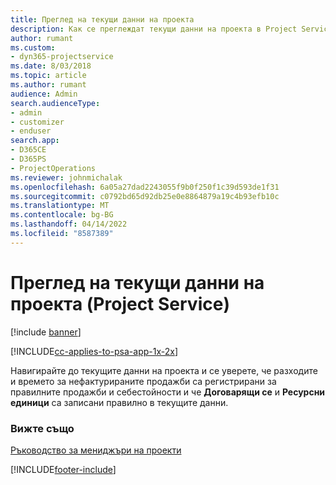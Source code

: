 ```yaml
---
title: Преглед на текущи данни на проекта
description: Как се преглеждат текущи данни на проекта в Project Service
author: rumant
ms.custom:
- dyn365-projectservice
ms.date: 8/03/2018
ms.topic: article
ms.author: rumant
audience: Admin
search.audienceType:
- admin
- customizer
- enduser
search.app:
- D365CE
- D365PS
- ProjectOperations
ms.reviewer: johnmichalak
ms.openlocfilehash: 6a05a27dad2243055f9b0f250f1c39d593de1f31
ms.sourcegitcommit: c0792bd65d92db25e0e8864879a19c4b93efb10c
ms.translationtype: MT
ms.contentlocale: bg-BG
ms.lasthandoff: 04/14/2022
ms.locfileid: "8587389"
---
```

# <a name="review-project-actuals-project-service"></a>Преглед на текущи данни на проекта (Project Service)

[!include [banner](../includes/psa-now-project-operations.md)]

[!INCLUDE[cc-applies-to-psa-app-1x-2x](../includes/cc-applies-to-psa-app-1x-2x.md)]

Навигирайте до текущите данни на проекта и се уверете, че разходите и времето за нефактурираните продажби са регистрирани за правилните продажби и себестойности и че **Договарящи се** и **Ресурсни единици** са записани правилно в текущите данни.  
  
### <a name="see-also"></a>Вижте също  
 [Ръководство за мениджъри на проекти](../psa/project-manager-guide.md)


[!INCLUDE[footer-include](../includes/footer-banner.md)]
